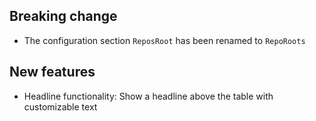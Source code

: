 ## Breaking change

- The configuration section `ReposRoot` has been renamed to `RepoRoots`

## New features

- Headline functionality: Show a headline above the table with customizable text
